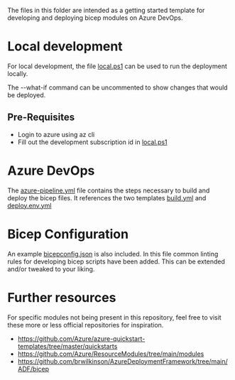 The files in this folder are intended as a getting started template for developing and deploying bicep modules on Azure DevOps.

# Local development

For local development, the file [local.ps1](./deploy/local.ps1) can be used to run the deployment locally.

The --what-if command can be uncommented to show changes that would be deployed.

## Pre-Requisites

- Login to azure using az cli
- Fill out the development subscription id in [local.ps1](./deploy/local.ps1)

# Azure DevOps

The [azure-pipeline.yml](azure-pipeline.yml) file contains the steps necessary to build and deploy the bicep files. It references the two templates [build.yml](./deploy/templates/build.yml) and [deploy.env.yml](./deploy/templates/deploy.env.yml)

# Bicep Configuration

An example [bicepconfig.json](bicepconfig.json) is also included. In this file common linting rules for developing bicep scripts have been added. This can be extended and/or tweaked to your liking.

# Further resources

For specific modules not being present in this repository, feel free to visit these more or less official repositories for inspiration.

- https://github.com/Azure/azure-quickstart-templates/tree/master/quickstarts
- https://github.com/Azure/ResourceModules/tree/main/modules
- https://github.com/brwilkinson/AzureDeploymentFramework/tree/main/ADF/bicep